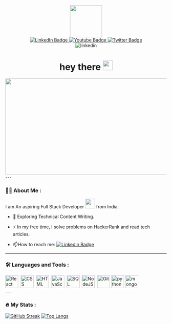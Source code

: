 <div id="header" align="center">
  <img src="https://media.giphy.com/media/M9gbBd9nbDrOTu1Mqx/giphy.gif" width="100"/>
  <div id="badges">
  
  <a href="https://www.linkedin.com/in/bhagya-l-32369a231">
    <img src="https://img.shields.io/badge/LinkedIn-blue?style=for-the-badge&logo=linkedin&logoColor=white" alt="LinkedIn Badge"/>
  </a>
  <a href="your-youtube-URL">
    <img src="https://img.shields.io/badge/YouTube-red?style=for-the-badge&logo=youtube&logoColor=white" alt="Youtube Badge"/>
  </a>
  <a href="your-twitter-URL">
    <img src="https://img.shields.io/badge/Twitter-blue?style=for-the-badge&logo=twitter&logoColor=white" alt="Twitter Badge"/>
  </a>
</div>
  <img src="https://komarev.com/ghpvc/?username=your-bhagya5799&style=flat-square&color=blue" alt="linkedin"/>
  <h1>
  hey there
  <img src="https://media.giphy.com/media/hvRJCLFzcasrR4ia7z/giphy.gif" width="30px"/>
</h1>
  <div align="center">
  <img src="https://media.giphy.com/media/dWesBcTLavkZuG35MI/giphy.gif" width="600" height="300"/>
</div>
</div>
---

### :woman_technologist: About Me :
  I am An aspiring Full Stack Developer <img src="https://media.giphy.com/media/WUlplcMpOCEmTGBtBW/giphy.gif" width="30"> from India.
  
  - :seedling: Exploring Technical Content Writing.

  - :zap: In my free time, I solve problems on HackerRank and read tech articles.

  - :mailbox:How to reach me: [![Linkedin Badge](https://img.shields.io/badge/-kakbar-blue?style=flat&logo=Linkedin&logoColor=white)](https://www.linkedin.com/in/bhagya-l-32369a231)
  
---

### :hammer_and_wrench: Languages and Tools :
<div>
  <img src="https://upload.wikimedia.org/wikipedia/commons/thumb/a/a7/React-icon.svg/1200px-React-icon.svg.png"title="React" alt="React" width="40" height="40"/>&nbsp;
  <img src="https://cdn3.emoji.gg/emojis/css.png"  title="CSS3" alt="CSS" width="40" height="40"/>&nbsp;
  <img src="https://cdn3.emoji.gg/emojis/HTML.png" title="HTML5" alt="HTML" width="40" height="40"/>&nbsp;
  <img src="https://cdn3.emoji.gg/emojis/node_js.png" title="JavaScript" alt="JavaScript" width="40" height="40"/>&nbsp;
  <img src="https://cdn.iconscout.com/icon/free/png-512/sqlite-282687.png?w=512&f=avif" title="SQLITE"  alt="SQL" width="40" height="40"/>&nbsp;
  <img src="https://www.pngfind.com/pngs/m/683-6833893_node-js-logo-png-transparent-png.png" title="NodeJS" alt="NodeJS" width="40" height="40"/>&nbsp;
  <img src="https://cdn.iconscout.com/icon/free/png-512/git-1-226092.png?w=512&f=avif" title="Git" **alt="Git" width="40" height="40"/>
   <img src="https://encrypted-tbn0.gstatic.com/images?q=tbn:ANd9GcQePh_DG4k83kYLIpF-7pSO31A7FNNDVJllUOeUY0jf_WCLTQlyXcp_3tlVGfpW9rKMYuk&usqp=CAU" title="python" **alt="python" width="40" height="40"/>
     <img src="https://toppng.com//public/uploads/preview/9kib-354x415-unnamed-mongodb-logo-sv-11562860723mgempnmrq3.png" title="mongodb" **alt="mongodb" width="40" height="40"/>
 
</div>
---

### :fire: My Stats :

[![GitHub Streak](http://github-readme-streak-stats.herokuapp.com?user=bhagya5799&theme=dark&background=000000)](https://git.io/streak-stats)
[![Top Langs](https://github-readme-stats.vercel.app/api/top-langs/?username=bhagya5799&layout=compact&theme=vision-friendly-dark)](https://github.com/anuraghazra/github-readme-stats)
